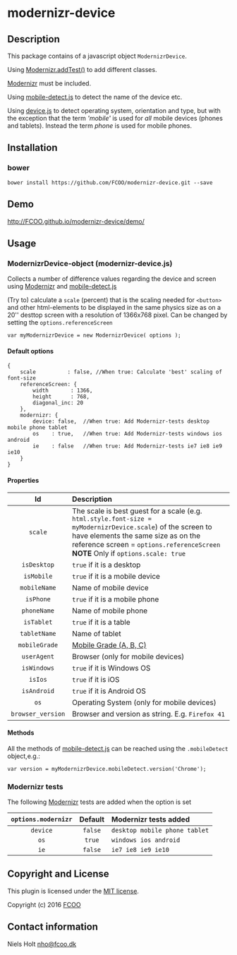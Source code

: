 # modernizr-device

[Modernizr]: https://modernizr.com/
[mobile-detect.js]: http://hgoebl.github.io/mobile-detect.js/
[device.js]: https://github.com/matthewhudson/device.js

## Description

This package contains of a javascript object `ModernizrDevice`.

Using [Modernizr.addTest()](https://modernizr.com/docs#modernizr-addtest) to add different classes. 

[Modernizr] must be included.

Using [mobile-detect.js] to detect the name of the device etc.
 
Using [device.js] to detect operating system, orientation and type, but with the exception that the term *'mobile'* is used for *all* mobile devices (phones and tablets). Instead the term *phone* is used for mobile phones.




## Installation
### bower
    bower install https://github.com/FCOO/modernizr-device.git --save

## Demo
http://FCOO.github.io/modernizr-device/demo/ 

## Usage

### ModernizrDevice-object (modernizr-device.js)
Collects a number of difference values regarding the device and screen using [Modernizr] and [mobile-detect.js]

(Try to) calculate a `scale` (percent) that is the scaling needed for `<button>` and other html-elements to be displayed in the same physics size as on a 20'' desttop screen with a resolution of 1366x768 pixel. Can be changed by setting the `options.referenceScreen`  

```var myModernizrDevice = new ModernizrDevice( options );```

#### Default options
    {
        scale          : false, //When true: Calculate 'best' scaling of font-size
        referenceScreen: {
            width       : 1366,
            height      : 768,
            diagonal_inc: 20
        },
        modernizr: {
            device: false,  //When true: Add Modernizr-tests desktop mobile phone tablet
            os    : true,   //When true: Add Modernizr-tests windows ios android
            ie    : false   //When true: Add Modernizr-tests ie7 ie8 ie9 ie10
        }
    }


#### Properties
| Id | Description |
| :--: | :--- |
| `scale` | The scale is best guest for a scale (e.g. `html.style.font-size = myModernizrDevice.scale`) of the screen to have elements the same size as on the reference screen = `options.referenceScreen`<br>**NOTE** Only if `options.scale: true` |
| `isDesktop` | <code>true</code> if it is a desktop |
| `isMobile` | <code>true</code> if it is a mobile device |
| `mobileName` | Name of mobile device |
| `isPhone` | <code>true</code> if it is a mobile phone |
| `phoneName` | Name of mobile phone |
| `isTablet` | <code>true</code> if it is a table |
| `tabletName` | Name of tablet |
| `mobileGrade` | <a href="http://jquerymobile.com/gbs">Mobile Grade (A, B, C)</a> |
| `userAgent` | Browser (only for mobile devices) |
| `isWindows` | <code>true</code> if it is Windows OS |
| `isIos` | <code>true</code> if it is iOS |
| `isAndroid` | <code>true</code> if it is Android OS |
| `os` | Operating System (only for mobile devices) |
| `browser_version` | Browser and version as string. E.g. `Firefox 41` |


#### Methods

All the methods of [mobile-detect.js] can be reached using the `.mobileDetect` object,e.g.: 

	var version = myModernizrDevice.mobileDetect.version('Chrome');


### Modernizr tests

The following [Modernizr] tests are added when the option is set

| `options.modernizr` | Default | Modernizr tests added |
| :--: | :--: | :--- |
| `device` | `false` | `desktop mobile phone tablet` |
| `os` | `true` | `windows ios android` |
| `ie` | `false` | `ie7 ie8 ie9 ie10` |



## Copyright and License
This plugin is licensed under the [MIT license](https://github.com/FCOO/modernizr-device/LICENSE).

Copyright (c) 2016 [FCOO](https://github.com/FCOO)

## Contact information

Niels Holt nho@fcoo.dk


